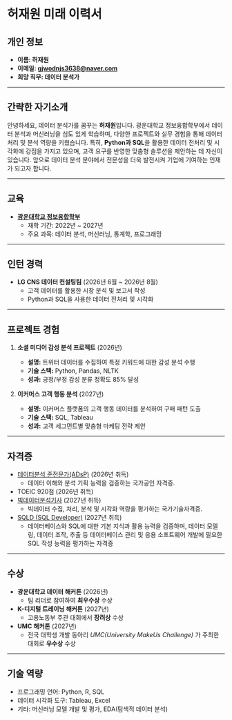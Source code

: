# 허재원 미래 이력서

## **개인 정보**
- **이름: 허재원**  
- **이메일: gjwodnjs3638@naver.com**  
- **희망 직무: 데이터 분석가**  

---

## **간략한 자기소개**
안녕하세요, 데이터 분석가를 꿈꾸는 **허재원**입니다. 광운대학교 정보융합학부에서 데이터 분석과 머신러닝을 심도 있게 학습하며, 다양한 프로젝트와 실무 경험을 통해 데이터 처리 및 분석 역량을 키웠습니다. 특히, **Python과 SQL**을 활용한 데이터 전처리 및 시각화에 강점을 가지고 있으며, 고객 요구를 반영한 맞춤형 솔루션을 제안하는 데 자신이 있습니다. 앞으로 데이터 분석 분야에서 전문성을 더욱 발전시켜 기업에 기여하는 인재가 되고자 합니다.

---

## **교육**
- **[광운대학교 정보융합학부](https://ic.kw.ac.kr/main/main.php)**  
  - 재학 기간: 2022년 ~ 2027년  
  - 주요 과목: 데이터 분석, 머신러닝, 통계학, 프로그래밍  

---

## **인턴 경력**
- **LG CNS 데이터 컨설팅팀** (2026년 6월 ~ 2026년 8월)  
  - 고객 데이터를 활용한 시장 분석 및 보고서 작성  
  - Python과 SQL을 사용한 데이터 전처리 및 시각화  

---

## **프로젝트 경험**
1. **소셜 미디어 감성 분석 프로젝트** (2026년)
   - **설명:** 트위터 데이터를 수집하여 특정 키워드에 대한 감성 분석 수행  
   - **기술 스택:** Python, Pandas, NLTK  
   - **성과:** 긍정/부정 감성 분류 정확도 85% 달성  

2. **이커머스 고객 행동 분석** (2027년)
   - **설명:** 이커머스 플랫폼의 고객 행동 데이터를 분석하여 구매 패턴 도출  
   - **기술 스택:** SQL, Tableau  
   - **성과:** 고객 세그먼트별 맞춤형 마케팅 전략 제안  

---

## **자격증**
- [데이터분석 준전문가(ADsP)](https://www.dataq.or.kr/www/sub/a_07.do) (2026년 취득)  
  - 데이터 이해와 분석 기획 능력을 검증하는 국가공인 자격증.
- TOEIC 920점 (2026년 취득)
- [빅데이터분석기사](https://www.dataq.or.kr/www/sub/a_06.do) (2027년 취득)  
  - 빅데이터 수집, 처리, 분석 및 시각화 역량을 평가하는 국가기술자격증.
- [SQLD (SQL Developer)](https://www.dataq.or.kr/www/sub/a_04.do) (2027년 취득)
  - 데이터베이스와 SQL에 대한 기본 지식과 활용 능력을 검증하며, 데이터 모델링, 데이터 조작, 추출 등 데이터베이스 관리 및 응용 소프트웨어 개발에 필요한 SQL 작성 능력을 평가하는 자격증

---

## **수상**
- **광운대학교 데이터 해커톤** (2026년)  
  - 팀 리더로 참여하여 **최우수상** 수상
- **K-디지털 트레이닝 해커톤** (2027년)  
  - 고용노동부 주관 대회에서 **장려상** 수상
- **UMC 해커톤** (2027년)
  - 전국 대학생 개발 동아리 *UMC(University MakeUs Challenge)* 가 주최한 대회로 **우수상** 수상

---

## **기술 역량**
- 프로그래밍 언어: Python, R, SQL  
- 데이터 시각화 도구: Tableau, Excel  
- 기타: 머신러닝 모델 개발 및 평가, EDA(탐색적 데이터 분석)
